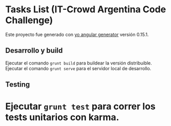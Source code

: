 # Tasks List (IT-Crowd Argentina Code Challenge)

Este proyecto fue generado con [yo angular generator](https://github.com/yeoman/generator-angular) versión 0.15.1.

## Desarrollo y build

Ejecutar el comando `grunt build` para buildear la versión distribuible.
Ejecutar el comando `grunt serve` para el servidor local de desarrollo.

## Testing

Ejecutar `grunt test` para correr los tests unitarios con karma.
=======